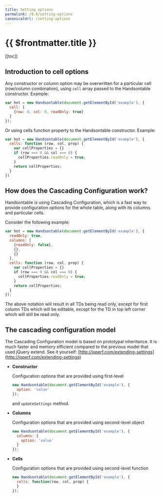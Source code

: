 ```yaml
---
title: Setting options
permalink: /9.0/setting-options
canonicalUrl: /setting-options
---
```


# {{ $frontmatter.title }}

[[toc]]

## Introduction to cell options

Any constructor or column option may be overwritten for a particular cell (row/column combination), using `cell` array passed to the Handsontable constructor. Example:
```js
var hot = new Handsontable(document.getElementById('example'), {
  cell: [
    {row: 0, col: 0, readOnly: true}
  ]
});
```
Or using cells function property to the Handsontable constructor. Example:
```js
var hot = new Handsontable(document.getElementById('example'), {
  cells: function (row, col, prop) {
    var cellProperties = {}
    if (row === 0 && col === 0) {
      cellProperties.readOnly = true;
    }
    return cellProperties;
  }
})
```
## How does the Cascading Configuration work?

Handsontable is using Cascading Configuration, which is a fast way to provide configuration options for the whole table, along with its columns and particular cells.

Consider the following example:
```js
var hot = new Handsontable(document.getElementById('example'), {
  readOnly: true,
  columns: [
    {readOnly: false},
    {},
    {}
  ],
  cells: function (row, col, prop) {
    var cellProperties = {}
    if (row === 0 && col === 0) {
      cellProperties.readOnly = true;
    }
    return cellProperties;
  }
});
```
The above notation will result in all TDs being read only, except for first column TDs which will be editable, except for the TD in top left corner which will still be read only.

## The cascading configuration model

The Cascading Configuration model is based on prototypal inheritance. It is much faster and memory efficient compared to the previous model that used jQuery extend. See it yourself: [http://jsperf.com/extending-settings](http://jsperf.com/extending-settings)

* **Constructor**

    Configuration options that are provided using first-level
    ```js
    new Handsontable(document.getElementById('example'), {
      option: 'value'
    });
    ```
    and `updateSettings` method.

* **Columns**

    Configuration options that are provided using second-level object
    ```js
    new Handsontable(document.getElementById('example'), {
      columns: {
        option: 'value'
      }
    });
    ```

* **Cells**

    Configuration options that are provided using second-level function
    ```js
    new Handsontable(document.getElementById('example'), {
      cells: function(row, col, prop) {
      }
    });
    ```
